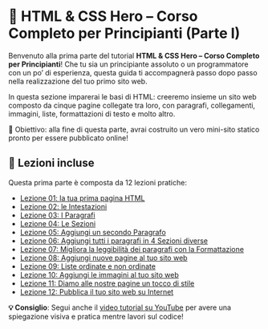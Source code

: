 # 🚀 HTML & CSS Hero – Corso Completo per Principianti (Parte I)

Benvenuto alla prima parte del tutorial **HTML & CSS Hero – Corso Completo per Principianti**!
Che tu sia un principiante assoluto o un programmatore con un po’ di esperienza, questa guida ti accompagnerà passo dopo passo nella realizzazione del tuo primo sito web.

In questa sezione imparerai le basi di HTML: creeremo insieme un sito web composto da cinque pagine collegate tra loro, con paragrafi, collegamenti, immagini, liste, formattazioni di testo e molto altro.

🎯 Obiettivo: alla fine di questa parte, avrai costruito un vero mini-sito statico pronto per essere pubblicato online!

## 📘 Lezioni incluse

Questa prima parte è composta da 12 lezioni pratiche:

* [Lezione 01: la tua prima pagina HTML](https://github.com/sasadangelo/html-hero/tree/master/part-1/lesson-01)
* [Lezione 02: le Intestazioni](https://github.com/sasadangelo/html-hero/tree/master/part-1/lesson-02)
* [Lezione 03: I Paragrafi](https://github.com/sasadangelo/html-hero/tree/master/part-1/lesson-03)
* [Lezione 04: Le Sezioni](https://github.com/sasadangelo/html-hero/tree/master/part-1/lesson-04)
* [Lezione 05: Aggiungi un secondo Paragrafo](https://github.com/sasadangelo/html-hero/tree/master/part-1/lesson-05)
* [Lezione 06: Aggiungi tutti i paragrafi in 4 Sezioni diverse](https://github.com/sasadangelo/html-hero/tree/master/part-1/lesson-06)
* [Lezione 07: Migliora la leggibilità dei paragrafi con la Formattazione](https://github.com/sasadangelo/html-hero/tree/master/part-1/lesson-07)
* [Lezione 08: Aggiungi nuove pagine al tuo sito web](https://github.com/sasadangelo/html-hero/tree/master/part-1/lesson-08)
* [Lezione 09: Liste ordinate e non ordinate](https://github.com/sasadangelo/html-hero/tree/master/part-1/lesson-09)
* [Lezione 10: Aggiungi le immagini al tuo sito web](https://github.com/sasadangelo/html-hero/tree/master/part-1/lesson-10)
* [Lezione 11: Diamo alle nostre pagine un tocco di stile](https://github.com/sasadangelo/html-hero/tree/master/part-1/lesson-11)
* [Lezione 12: Pubblica il tuo sito web su Internet](https://github.com/sasadangelo/html-hero/tree/master/part-1/lesson-12)

**💡 Consiglio**: Segui anche il [video tutorial su YouTube](https://www.youtube.com/watch?v=cNk0bVEMb3U) per avere una spiegazione visiva e pratica mentre lavori sul codice!
